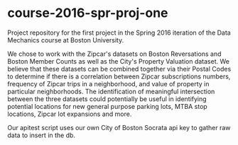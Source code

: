 # course-2016-spr-proj-one
Project repository for the first project in the Spring 2016 iteration of the Data Mechanics course at Boston University.

We chose to work with the Zipcar's datasets on Boston Reversations and Boston Member Counts as well as the City's Property Valuation dataset. We believe that these datasets can be combined together via their Postal Codes to determine if there is a correlation between Zipcar subscriptions numbers, frequency of Zipcar trips in a neighborhood, and value of property in particular neighborhoods. The identification of meaningful intersection between the three datasets could potentially be useful in identifying potential locations for new general purpose parking lots, MTBA stop locations, Zipcar lot expansions and more.

Our apitest script uses our own City of Boston Socrata api key to gather raw data to insert in the db.